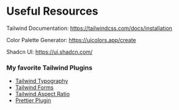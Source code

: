 # Useful Resources

Tailwind Documentation: https://tailwindcss.com/docs/installation

Color Palette Generator: https://uicolors.app/create

Shadcn UI: https://ui.shadcn.com/

### My favorite Tailwind Plugins

- [Tailwind Typography](https://github.com/tailwindlabs/tailwindcss-typography "Tailwind Typography")
- [Tailwind Forms](https://github.com/tailwindlabs/tailwindcss-forms "Tailwind Forms")
- [Tailwind Aspect Ratio](https://github.com/tailwindlabs/tailwindcss-aspect-ratio "Tailwind Aspect Ratio")
- [Prettier Plugin](https://tailwindcss.com/blog/automatic-class-sorting-with-prettier "Prettier Plugin")
